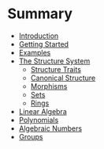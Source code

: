 # Summary

- [Introduction](./introduction.md)
- [Getting Started](./getting_started.md)
- [Examples](./examples.md)
- [The Structure System](./structure/root.md)
  - [Structure Traits](./structure/structure.md)
  - [Canonical Structure](./structure/canonical.md)
  - [Morphisms]()
  - [Sets](./structure/sets.md)
  - [Rings](./structure/rings.md)
- [Linear Algebra]()
- [Polynomials]()
- [Algebraic Numbers]()
- [Groups]()